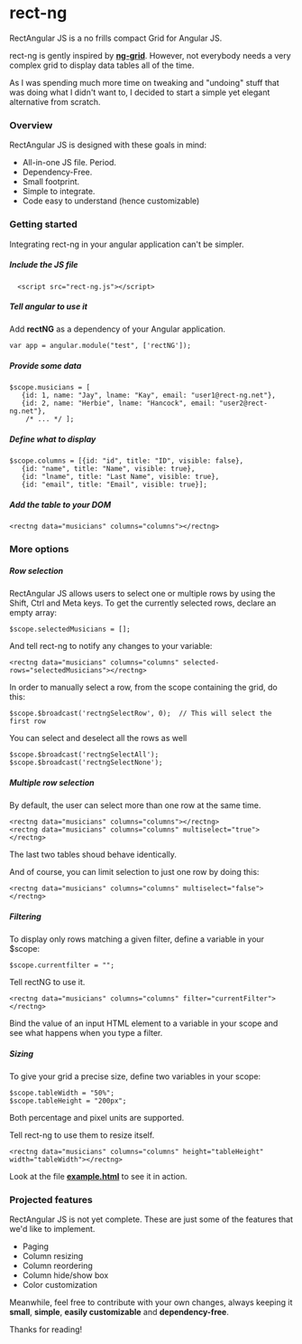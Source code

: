 rect-ng
=======

RectAngular JS is a no frills compact Grid for Angular JS. 

rect-ng is gently inspired by **[ng-grid](http://angular-ui.github.io/ng-grid/)**. However, not everybody needs a very complex grid to display data tables all of the time.

As I was spending much more time on tweaking and "undoing" stuff that was doing what I didn't want to, I decided to start a simple yet elegant alternative from scratch.

### Overview

RectAngular JS is designed with these goals in mind:

* All-in-one JS file. Period.
* Dependency-Free.
* Small footprint.
* Simple to integrate.
* Code easy to understand (hence customizable)

### Getting started
Integrating rect-ng in your angular application can't be simpler.

##### Include the JS file
	
      <script src="rect-ng.js"></script>

##### Tell angular to use it

Add **rectNG** as a dependency of your Angular application.

	var app = angular.module("test", ['rectNG']);

##### Provide some data

	$scope.musicians = [
       {id: 1, name: "Jay", lname: "Kay", email: "user1@rect-ng.net"},
       {id: 2, name: "Herbie", lname: "Hancock", email: "user2@rect-ng.net"},
        /* ... */ ];

##### Define what to display

	$scope.columns = [{id: "id", title: "ID", visible: false}, 
       {id: "name", title: "Name", visible: true}, 
       {id: "lname", title: "Last Name", visible: true}, 
       {id: "email", title: "Email", visible: true}];
      
##### Add the table to your DOM

	<rectng data="musicians" columns="columns"></rectng>
	
### More options

##### Row selection

RectAngular JS allows users to select one or multiple rows by using the Shift, Ctrl and Meta keys. To get the currently selected rows, declare an empty array:

	$scope.selectedMusicians = [];
	
And tell rect-ng to notify any changes to your variable:

	<rectng data="musicians" columns="columns" selected-rows="selectedMusicians"></rectng>

In order to manually select a row, from the scope containing the grid, do this:

	$scope.$broadcast('rectngSelectRow', 0);  // This will select the first row
	
You can select and deselect all the rows as well

	$scope.$broadcast('rectngSelectAll');
	$scope.$broadcast('rectngSelectNone');
	
##### Multiple row selection
By default, the user can select more than one row at the same time.

	<rectng data="musicians" columns="columns"></rectng>
	<rectng data="musicians" columns="columns" multiselect="true"></rectng>

The last two tables shoud behave identically.

And of course, you can limit selection to just one row by doing this:

	<rectng data="musicians" columns="columns" multiselect="false"></rectng>
		
	
##### Filtering
To display only rows matching a given filter, define a variable in your $scope:
	
	$scope.currentfilter = "";

Tell rectNG to use it.

	<rectng data="musicians" columns="columns" filter="currentFilter"></rectng>
	
Bind the value of an input HTML element to a variable in your scope and see what happens when you type a filter.
##### Sizing
To give your grid a precise size, define two variables in your scope:
	
	$scope.tableWidth = "50%";
    $scope.tableHeight = "200px";

Both percentage and pixel units are supported.

Tell rect-ng to use them to resize itself.

	<rectng data="musicians" columns="columns" height="tableHeight" width="tableWidth"></rectng>
	
Look at the file **[example.html](https://github.com/uniclau/rect-ng/blob/master/example.html)** to see it in action.
	
### Projected features
RectAngular JS is not yet complete. These are just some of the features that we'd like to implement.

* Paging
* Column resizing
* Column reordering
* Column hide/show box
* Color customization

Meanwhile, feel free to contribute with your own changes, always keeping it **small**, **simple**, **easily customizable** and **dependency-free**.

Thanks for reading!